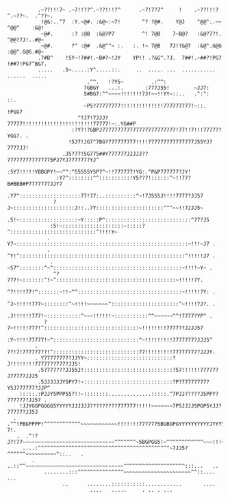                                                                                                     
              .~??!!!7~ .~7!!??^.~??!!!?^      .~7!7?7^     !    .~??!!!?^.~??~.  .^??~.            
               !@&:..^7  :Y.~@#. :&@~:~7!       ^? ?@#.    Y@J    ^@@^..~~ ^@@^    :&@!             
               ~@#.      :? :@B  :&@?P7         ^! 7@B    7~B@?   :&@?7?!. ^@@?7J!..#@~             
               ~@#.      ?^ :@#  .&@^^~ :.   :. !~ 7@B   7J!?&@7  :&@^.G@G :@@^.G@G.#@~             
              .7#B^    !5Y~!7##!.~B#?~!JY    YP!! .?&G^.?J.  7##!.~##?!PG7 !##7!PG7^B&7.            
              .....   .5~.....:Y^.....::.     ..  ..... ...  ...........   ......  .....            
                              .^^.   !?Y5~         .:^^:                                            
                             7GBGY   ...:.       :777J55!        ~JJ7:                              
                             5#BG7:^^~~~~!!!!!!!7J!~~!!YY~::..   .^:^:     ::.                      
                             ~P5?77777777!!!!!!!!!!!!!!777777777!~::.     !PGG7                     
                           ^?J7!7JJJ?77777!!!!!!!!!!!!!!!!!!!!!!!77777!~:.YG##P                     
                         :?Y?!?GBPJ777777777777777777777777!77!!7!!!7777??YGG?. .                   
                        !5J7!JG7^7BG?777777777!!!!777777777777777J55YJ?7777JJ!                      
                      .J5?77!5G775##Y777777JJJJJ??777777777777775PJ7YJ777777?YJ^                    
                     :5Y7!!!!!YBBGPY!~~^^:^55555Y5P7^~!!777777!YG:.^P&P777777?JY!                   
                    :Y7^::::::::^^::::::::::!Y5??7!::::::^~!!77?B#BBB#P7777777JJY7                  
                   .Y7^::::::::::::::::::::77!77:..::::::::::^~!7J555J!!!!7777?JJ57                 
                   ?J~::::::::::::::::::::J!:..7Y::::::::::::::::::::::^^^~~!!7JJJ5~                
                  .5!~:::::::::::::::::::~Y:::::P^::::::::::::::::::::::::::::^77?J5                
                  :5!~::::::::::::::::::::~:::::?^::::::::::::::::::::::::::::^!!!!Y~               
                 . Y7~::::::::::::::::::::::::::.:::::::::::::::::::::::::::::~!!!~J7 .             
                 . ^Y!^::::::::::::::::::::::::::::::::::::::::::::::::::::::^!!!!!J7 .             
                  . ~57^::::::::^~^::::::::::::::::::::::::::::::::::::::::::~!!!!~Y~ .             
                   ^?777!~:::::::^!~^:::::::::::::::::::::::::::::::::::::::~!!!!!7Y.               
                  ^?!!!!77!^:::::::~!!~^^::::::::::::::::::::::::::::::::::~!!!!!?Y: .              
                 ^J~!!!!!777~::::::::^~!!!!~~~~~~~^::::::::::::::::::::::^~!!!!7J?. .               
                .J!!!!!!777!~:::::::::::^~~~!!!!!!~:::::::::::^^~~~~~~^^!7777?YP^ .                 
                ?7~!!!!!777!^:::::::::::::::::::::::::::::::~!!!!!!!!7777??JJJJ57                   
               :Y~!!!!77777!~^::::::::::::::::::::::::::::^~!!!!!!!!!7777777?JJJ5^                  
             . 7?!7!777777??!^::::::::::::::::::::::::::::77!!!!!!!!!77777777?JJJY.                 
             . Y77777777?JJYY~::::::::::::::::::::::::::::?J!!!!!!!!77777??777?JJ5!                 
              .5?777???JJ55J!:::::::::::::::::::::::::::::?57!!!!!!77777?J77777JJJ5                 
              .5JJJJJJY5PY7!~:::::::::::::::::::::::::::::?P?77777777?Y5J777777?JJP^                
        :::::.:PJJY5PPP55?!!~::::::::..............:::::.^7PJJ?????J5PPY?777777?JJ57 .              
        !JJYGGPGGGG5YYYYYJJJJJJ?????????777777!!!!!~~~~~~~7P5JJJJ5PGP5YJJ?77777?JJ5J                
      . .^^!PBGPPPP!^^^^^^^^^^^^~~~~~~~~~~~~!!!!!!!7777775BGBGPGYYYYYYYYYYJYYYY55Y55??7!.           
       .  .^!?J?!77~~~~~~~~~~~~~~~~~~~~~~~~~~~~~~^^^^^^^~5BGPGG5!~^^^^^^^^^^^^~~~!!!~~:..           
         ....:^^^^^^^^^^^^^^^^^^^^^^^^^^^^^^^^^^^^^^^^^^^~7JJ5?^^^^^^~~~~~~~~~~^::..   .            
            .  ..::^^~~~~~~~~~~~~~~~~~~~~~~~~~~~~~~~~^^^^^^^^^^^^^^^^^^^^:::...   ..                
                ........:::^^^^^^^^^^^^^^^~~~~~~~~~~~~~~~~~~~~~~^^::....    ...                     
                      ..      ........:::::::::::............       ....                            
                               ....   .....     . .. . ...                                          